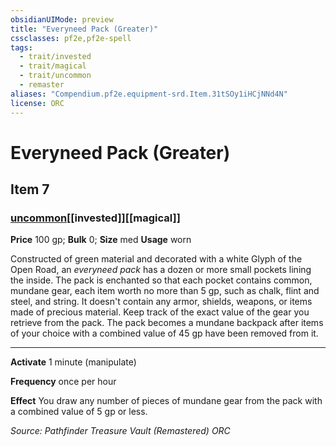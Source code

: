 ```yaml
---
obsidianUIMode: preview
title: "Everyneed Pack (Greater)"
cssclasses: pf2e,pf2e-spell
tags:
  - trait/invested
  - trait/magical
  - trait/uncommon
  - remaster
aliases: "Compendium.pf2e.equipment-srd.Item.31tSOy1iHCjNNd4N"
license: ORC
---
```

# Everyneed Pack (Greater)
## Item 7
### [uncommon](uncommon "Uncommon Rarity Trait")[[invested]][[magical]]


**Price** 100 gp; 
**Bulk** 0; **Size** med
**Usage** worn

Constructed of green material and decorated with a white Glyph of the Open Road, an _everyneed pack_ has a dozen or more small pockets lining the inside. The pack is enchanted so that each pocket contains common, mundane gear, each item worth no more than 5 gp, such as chalk, flint and steel, and string. It doesn't contain any armor, shields, weapons, or items made of precious material. Keep track of the exact value of the gear you retrieve from the pack. The pack becomes a mundane backpack after items of your choice with a combined value of 45 gp have been removed from it.

* * *

**Activate** 1 minute (manipulate)

**Frequency** once per hour

**Effect** You draw any number of pieces of mundane gear from the pack with a combined value of 5 gp or less.

*Source: Pathfinder Treasure Vault (Remastered)*
*ORC*